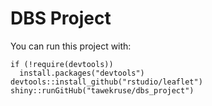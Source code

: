 # DBS Project

You can run this project with:
```
if (!require(devtools))
  install.packages("devtools")
devtools::install_github("rstudio/leaflet")
shiny::runGitHub("tawekruse/dbs_project")
```

